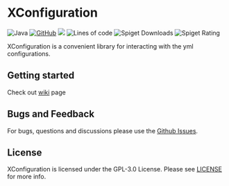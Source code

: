 # XConfiguration

![Java](https://img.shields.io/badge/Java-8%2B-brightgreen)
[![GitHub](https://img.shields.io/github/license/xezard/XConfiguration)](https://github.com/Xezard/XConfiguration/blob/master/LICENSE) 
[![](https://jitpack.io/v/Xezard/XConfiguration.svg)](https://jitpack.io/#Xezard/XConfiguration) 
![Lines of code](https://img.shields.io/tokei/lines/github/Xezard/XConfiguration?label=lines%20of%20code) 
![Spiget Downloads](https://img.shields.io/spiget/downloads/70581)
![Spiget Rating](https://img.shields.io/spiget/rating/70581)

XConfiguration is a convenient library for interacting with the yml configurations.

## Getting started

Check out [wiki](https://github.com/Xezard/XConfiguration/wiki) page  

## Bugs and Feedback

For bugs, questions and discussions please use the [Github Issues](https://github.com/Xezard/XConfiguration/issues).

## License
XConfiguration is licensed under the GPL-3.0 License. Please see [LICENSE](https://github.com/Xezard/XConfiguration/blob/master/LICENSE "LICENSE") for more info.
